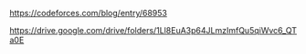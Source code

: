 https://codeforces.com/blog/entry/68953

https://drive.google.com/drive/folders/1Ll8EuA3p64JLmzImfQu5qiWvc6_QTa0E
